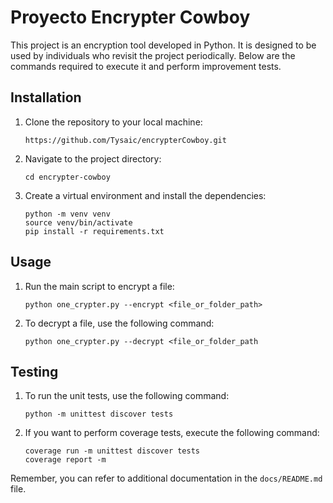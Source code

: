 # Proyecto Encrypter Cowboy

This project is an encryption tool developed in Python. It is designed to be used by individuals who revisit the project periodically. Below are the commands required to execute it and perform improvement tests.

## Installation

1. Clone the repository to your local machine:

    ```
    https://github.com/Tysaic/encrypterCowboy.git
    ```

2. Navigate to the project directory:

    ```
    cd encrypter-cowboy
    ```

3. Create a virtual environment and install the dependencies:

    ```
    python -m venv venv
    source venv/bin/activate
    pip install -r requirements.txt
    ```

## Usage

1. Run the main script to encrypt a file:

    ```
    python one_crypter.py --encrypt <file_or_folder_path>
    ```

2. To decrypt a file, use the following command:

    ```
    python one_crypter.py --decrypt <file_or_folder_path
    ```

## Testing

1. To run the unit tests, use the following command:

    ```
    python -m unittest discover tests
    ```

2. If you want to perform coverage tests, execute the following command:

    ```
    coverage run -m unittest discover tests
    coverage report -m
    ```

Remember, you can refer to additional documentation in the `docs/README.md` file.

